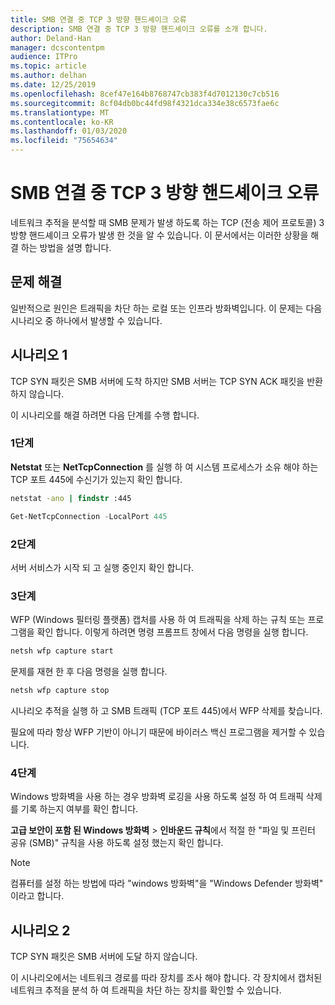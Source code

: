 ```yaml
---
title: SMB 연결 중 TCP 3 방향 핸드셰이크 오류
description: SMB 연결 중 TCP 3 방향 핸드셰이크 오류를 소개 합니다.
author: Deland-Han
manager: dcscontentpm
audience: ITPro
ms.topic: article
ms.author: delhan
ms.date: 12/25/2019
ms.openlocfilehash: 8cef47e164b8768747cb383f4d7012130c7cb516
ms.sourcegitcommit: 8cf04db0bc44fd98f4321dca334e38c6573fae6c
ms.translationtype: MT
ms.contentlocale: ko-KR
ms.lasthandoff: 01/03/2020
ms.locfileid: "75654634"
---
```

# <a name="tcp-three-way-handshake-failure-during-smb-connection"></a>SMB 연결 중 TCP 3 방향 핸드셰이크 오류

네트워크 추적을 분석할 때 SMB 문제가 발생 하도록 하는 TCP (전송 제어 프로토콜) 3 방향 핸드셰이크 오류가 발생 한 것을 알 수 있습니다. 이 문서에서는 이러한 상황을 해결 하는 방법을 설명 합니다.

## <a name="troubleshooting"></a>문제 해결

일반적으로 원인은 트래픽을 차단 하는 로컬 또는 인프라 방화벽입니다. 이 문제는 다음 시나리오 중 하나에서 발생할 수 있습니다.

## <a name="scenario-1"></a>시나리오 1

TCP SYN 패킷은 SMB 서버에 도착 하지만 SMB 서버는 TCP SYN ACK 패킷을 반환 하지 않습니다.

이 시나리오를 해결 하려면 다음 단계를 수행 합니다.

### <a name="step-1"></a>1단계

**Netstat** 또는 **NetTcpConnection** 를 실행 하 여 시스템 프로세스가 소유 해야 하는 TCP 포트 445에 수신기가 있는지 확인 합니다.

```cmd
netstat -ano | findstr :445
```

```PowerShell
Get-NetTcpConnection -LocalPort 445
```

### <a name="step-2"></a>2단계

서버 서비스가 시작 되 고 실행 중인지 확인 합니다.

### <a name="step-3"></a>3단계

WFP (Windows 필터링 플랫폼) 캡처를 사용 하 여 트래픽을 삭제 하는 규칙 또는 프로그램을 확인 합니다. 이렇게 하려면 명령 프롬프트 창에서 다음 명령을 실행 합니다.

```cmd
netsh wfp capture start
```

문제를 재현 한 후 다음 명령을 실행 합니다.

```cmd
netsh wfp capture stop
```

시나리오 추적을 실행 하 고 SMB 트래픽 (TCP 포트 445)에서 WFP 삭제를 찾습니다.

필요에 따라 항상 WFP 기반이 아니기 때문에 바이러스 백신 프로그램을 제거할 수 있습니다.

### <a name="step-4"></a>4단계

Windows 방화벽을 사용 하는 경우 방화벽 로깅을 사용 하도록 설정 하 여 트래픽 삭제를 기록 하는지 여부를 확인 합니다.

**고급 보안이 포함 된 Windows 방화벽** \> **인바운드 규칙**에서 적절 한 "파일 및 프린터 공유 (SMB)" 규칙을 사용 하도록 설정 했는지 확인 합니다.

> [!NOTE]
> 컴퓨터를 설정 하는 방법에 따라 "windows 방화벽"을 "Windows Defender 방화벽" 이라고 합니다.

## <a name="scenario-2"></a>시나리오 2

TCP SYN 패킷은 SMB 서버에 도달 하지 않습니다.

이 시나리오에서는 네트워크 경로를 따라 장치를 조사 해야 합니다. 각 장치에서 캡처된 네트워크 추적을 분석 하 여 트래픽을 차단 하는 장치를 확인할 수 있습니다.
